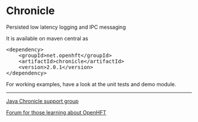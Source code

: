 # Chronicle

Persisted low latency logging and IPC messaging

It is available on maven central as

<pre>
&lt;dependency>
    &lt;groupId>net.openhft&lt;/groupId>
    &lt;artifactId>chronicle&lt;/artifactId>
    &lt;version>2.0.1&lt;/version>
&lt;/dependency>
</pre>

For working examples, have a look at the unit tests and demo module.

---

[Java Chronicle support group](https://groups.google.com/forum/?hl=en-GB#!forum/java-chronicle)

[Forum for those learning about OpenHFT](https://groups.google.com/forum/?hl=en-GB#!forum/open-hft)
